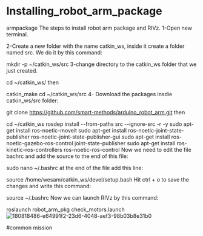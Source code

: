 # Installing_robot_arm_package
armpackage The steps to install robot arm package and RIVz.
1-Open new terminal.

2-Create a new folder with the name catkin_ws, inside it create a folder named src. We do it by this command:

mkdir -p ~/catkin_ws/src
3-change directory to the catkin_ws folder that we just created.

cd ~/catkin_ws/
then

catkin_make
cd ~/catkin_ws/src
4- Download the packages insdie catkin_ws/src folder:

git clone https://github.com/smart-methods/arduino_robot_arm.git 
then

cd ~/catkin_ws
rosdep install --from-paths src --ignore-src -r -y
sudo apt-get install ros-noetic-moveit
sudo apt-get install ros-noetic-joint-state-publisher ros-noetic-joint-state-publisher-gui
sudo apt-get install ros-noetic-gazebo-ros-control joint-state-publisher
sudo apt-get install ros-kinetic-ros-controllers ros-noetic-ros-control
Now we need to edit the file bachrc and add the source to the end of this file:

sudo nano ~/.bashrc
at the end of the file add this line:

source /home/wesam/catkin_ws/devel/setup.bash
Hit ctrl + o to save the changes and write this command:

source ~/.bashrc
Now we can launch RIVz by this command:

roslaunch robot_arm_pkg check_motors.launch
![180818486-e64991f2-23d6-4048-aef3-98b03b8e31b0](https://user-images.githubusercontent.com/108140215/180966784-84f0e403-1331-4674-afa9-3ba44899a8f2.png)



#common mission
